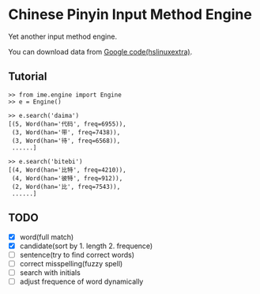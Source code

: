 # Chinese Pinyin Input Method Engine

Yet another input method engine.

You can download data from [Google code(hslinuxextra)](https://code.google.com/archive/p/hslinuxextra/downloads).

## Tutorial

```
>> from ime.engine import Engine
>> e = Engine()

>> e.search('daima')
[(5, Word(han='代码', freq=6955)),
 (3, Word(han='带', freq=7438)),
 (3, Word(han='待', freq=6568)),
 ......]

>> e.search('bitebi')
[(4, Word(han='比特', freq=4210)),
 (4, Word(han='彼特', freq=912)),
 (2, Word(han='比', freq=7543)),
 ......]
```

## TODO

- [x] word(full match)
- [x] candidate(sort by 1. length 2. frequence)
- [ ] sentence(try to find correct words)
- [ ] correct misspelling(fuzzy spell)
- [ ] search with initials
- [ ] adjust frequence of word dynamically
